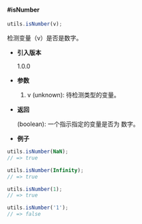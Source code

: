 #### #isNumber

```javascript
utils.isNumber(v);
```

检测变量（v）是否是数字。

- **引入版本**

    1.0.0

- **参数**

    1. v (unknown): 待检测类型的变量。

- **返回**

    (boolean): 一个指示指定的变量是否为 数字。

- **例子**

```javascript
utils.isNumber(NaN);
// => true

utils.isNumber(Infinity);
// => true

utils.isNumber(1);
// => true

utils.isNumber('1');
// => false
```
